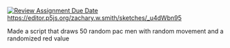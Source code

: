 [![Review Assignment Due Date](https://classroom.github.com/assets/deadline-readme-button-24ddc0f5d75046c5622901739e7c5dd533143b0c8e959d652212380cedb1ea36.svg)](https://classroom.github.com/a/crkVFvoc)
https://editor.p5js.org/zachary.w.smith/sketches/_u4dWbn95

Made a script that draws 50 random pac men with random movement and a randomized red value
